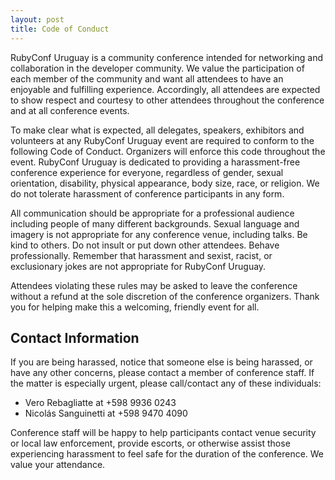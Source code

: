 ```yaml
---
layout: post
title: Code of Conduct
---
```


RubyConf Uruguay is a community conference intended for networking and collaboration in the developer community.
We value the participation of each member of the community and want all attendees to have an enjoyable and fulfilling experience. Accordingly, all attendees are expected to show respect and courtesy to other attendees throughout the conference and at all conference events.

To make clear what is expected, all delegates, speakers, exhibitors and volunteers at any RubyConf Uruguay event are required to conform to the following Code of Conduct. Organizers will enforce this code throughout the event.
RubyConf Uruguay is dedicated to providing a harassment-free conference experience for everyone, regardless of gender, sexual orientation, disability, physical appearance, body size, race, or religion. We do not tolerate harassment of conference participants in any form.

All communication should be appropriate for a professional audience including people of many different backgrounds. Sexual language and imagery is not appropriate for any conference venue, including talks.
Be kind to others. Do not insult or put down other attendees. Behave professionally. Remember that harassment and sexist, racist, or exclusionary jokes are not appropriate for RubyConf Uruguay.

Attendees violating these rules may be asked to leave the conference without a refund at the sole discretion of the conference organizers.
Thank you for helping make this a welcoming, friendly event for all.

## Contact Information

If you are being harassed, notice that someone else is being harassed, or have any other concerns, please contact a member of conference staff.
If the matter is especially urgent, please call/contact any of these individuals:

* Vero Rebagliatte at +598 9936 0243
* Nicol&aacute;s Sanguinetti at +598 9470 4090

Conference staff will be happy to help participants contact venue security or local law enforcement, provide escorts, or otherwise assist those experiencing harassment to feel safe for the duration of the conference. We value your attendance.
